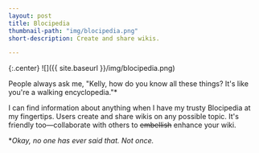 ```yaml
---
layout: post
title: Blocipedia
thumbnail-path: "img/blocipedia.png"
short-description: Create and share wikis.

---
```


{:.center}
![]({{ site.baseurl }}/img/blocipedia.png)


People always ask me, "Kelly, how do you know all these things? It's like you're a walking encyclopedia."\*

I can find information about anything when I have my trusty Blocipedia at my fingertips. Users create and share wikis on any possible topic. It's friendly too—collaborate with others to ~~embellish~~ enhance your wiki.

\*_Okay, no one has ever said that. Not once._

